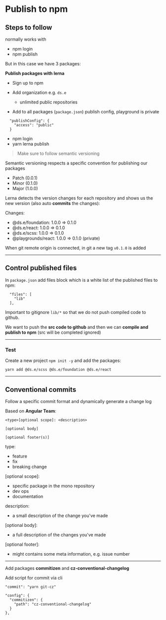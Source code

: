 # Publish to npm

## Steps to follow

normally works with

- npm login
- npm publish

But in this case we have 3 packages:

**Publish packages with lerna**

- Sign up to npm
- Add organization e.g. `ds.e`

  - unlimited public repositories

- Add to all packages (`package.json`) publish config, playground is private

```
  "publishConfig": {
    "access": "public"
  }
```

- npm login
- yarn lerna publish

> Make sure to follow semantic versioning

Semantic versioning respects a specific convention for publishing our packages

- Patch (0.0.1)
- Minor (0.1.0)
- Major (1.0.0)

Lerna detects the version changes for each repository and shows us the new version (also auto **commits** the changes):

Changes:

- @ds.e/foundation: 1.0.0 => 0.1.0
- @ds.e/react: 1.0.0 => 0.1.0
- @ds.e/scss: 1.0.0 => 0.1.0
- @playgrounds/react: 1.0.0 => 0.1.0 (private)

When git remote origin is connected, in git a new tag `v0.1.0` is added

---

## Control published files

In `package.json` add files block which is a white list of the published files to npm:

```
  "files": [
    "lib"
  ],
```

Important to gitignore `lib/*` so that we do not push compiled code to github.

We want to push the **src code to github** and then we can **compile and publish to npm** (src will be completed ignored)

---

### Test

Create a new project `npm init -y` and add the packages:

```
yarn add @ds.e/scss @ds.e/foundation @ds.e/react
```

---

## Conventional commits

Follow a specific commit format and dynamically generate a change log

Based on **Angular Team**:

```
<type>[optional scope]: <description>

[optional body]

[optional footer(s)]
```

type:

- feature
- fix
- breaking change

[optional scope]:

- specific package in the mono repository
- dev ops
- documentation

description:

- a small description of the change you've made

[optional body]:

- a full description of the changes you've made

[optional footer]:

- might contains some meta information, e.g. issue number

---

Add packages **commitizen** and **cz-conventional-changelog**

Add script for commit via cli

```
"commit": "yarn git-cz"
```

```
"config": {
  "commitizen": {
    "path": "cz-conventional-changelog"
  }
},
```
